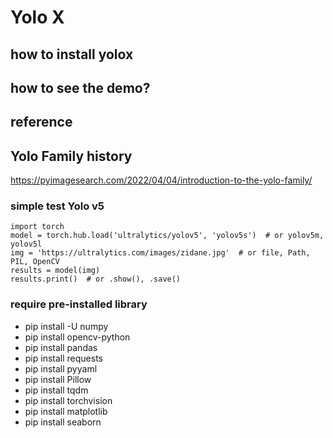 # Yolo X

## how to install yolox
## how to see the demo?

## reference



## Yolo Family history
https://pyimagesearch.com/2022/04/04/introduction-to-the-yolo-family/

### simple test Yolo v5
```
import torch
model = torch.hub.load('ultralytics/yolov5', 'yolov5s')  # or yolov5m, yolov5l
img = 'https://ultralytics.com/images/zidane.jpg'  # or file, Path, PIL, OpenCV
results = model(img)
results.print()  # or .show(), .save()
```

### require pre-installed library
- pip install -U numpy
- pip install opencv-python
- pip install pandas
- pip install requests
- pip install pyyaml
- pip install Pillow
- pip install tqdm
- pip install torchvision
- pip install matplotlib
- pip install seaborn
